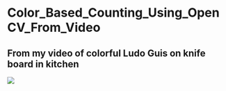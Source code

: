 # Color_Based_Counting_Using_OpenCV_From_Video

## From my video of colorful Ludo Guis on knife board in kitchen

![](https://github.com/anmsajedulalam/Color_Based_Counting_Using_OpenCV_From_Video/blob/main/30.10.2022_18.08.37_REC.gif)
